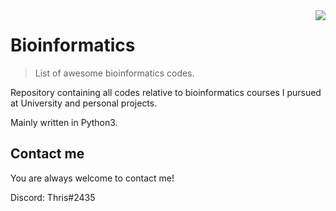 <img src="icon.png" align="right" />

# Bioinformatics
> List of awesome bioinformatics codes.

Repository containing all codes relative to bioinformatics courses I pursued at University and personal projects.

Mainly written in Python3.

## Contact me
You are always welcome to contact me!

Discord:  Thris#2435
